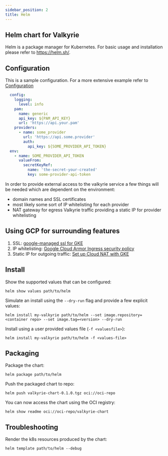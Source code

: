 ```yaml
---
sidebar_position: 2
title: Helm
---
```

## Helm chart for Valkyrie

Helm is a package manager for Kubernetes. For basic usage and installation please refer to https://helm.sh/.

## Configuration

This is a sample configuration. For a more extensive example refer to [Configuration](./configuration)
```yaml
  config:
    logging:
      level: info
    pam:
      name: generic
      api_key: ${PAM_API_KEY}
      url: 'https://api.your.pam'
    providers:
      - name: some_provider
        url: 'https://api.some.provider'
        auth:
          api_key: ${SOME_PROVIDER_API_TOKEN}
  env:
    - name: SOME_PROVIDER_API_TOKEN
      valueFrom:
        secretKeyRef:
          name: 'the-secret-your-created'
          key: some-provider-api-token
```

In order to provide external access to the valkyrie service a few things will be needed which are
dependent on the environment:
- domain names and SSL certificates
- most likely some sort of IP whitelisting for each provider
- NAT gateway for egress Valkyrie traffic providing a static IP for provider whitelisting

## Using GCP for surrounding features
1. SSL: [google-managed ssl for GKE](https://cloud.google.com/kubernetes-engine/docs/how-to/managed-certs)
2. IP whitelisting: [Google Cloud Armor Ingress security policy](https://cloud.google.com/kubernetes-engine/docs/how-to/ingress-features#cloud_armor)
3. Static IP for outgoing traffic: [Set up Cloud NAT with GKE](https://cloud.google.com/nat/docs/gke-example)

## Install

Show the supported values that can be configured:

```shell
helm show values path/to/helm
```

Simulate an install using the `--dry-run` flag and provide a few explicit values:

```shell
helm install my-valkyrie path/to/helm --set image.repository=<container repo> --set image.tag=<version> --dry-run
```

Install using a user provided values file (`-f <valuesfile>`):

```
helm install my-valkyrie path/to/helm -f <values-file>
```

## Packaging

Package the chart:

```shell
helm package path/to/helm
```

Push the packaged chart to repo:

```shell
helm push valkyrie-chart-0.1.0.tgz oci://oci-repo
```

You can now access the chart using the OCI registry:

```shell
helm show readme oci://oci-repo/valkyrie-chart
```

## Troubleshooting

Render the k8s resources produced by the chart:

```shell
helm template path/to/helm --debug
```

